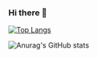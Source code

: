 ### Hi there 👋


[![Top Langs](https://github-readme-stats-phi-bice.vercel.app/api/top-langs/?username=gusandchbh&hide=css,scss,html,jupyter%20notebook&theme=tokyonight)](https://github.com/anuraghazra/github-readme-stats)


![Anurag's GitHub stats](https://github-readme-stats.vercel.app/api?username=gusandchbh&show_icons=true&theme=radical)
